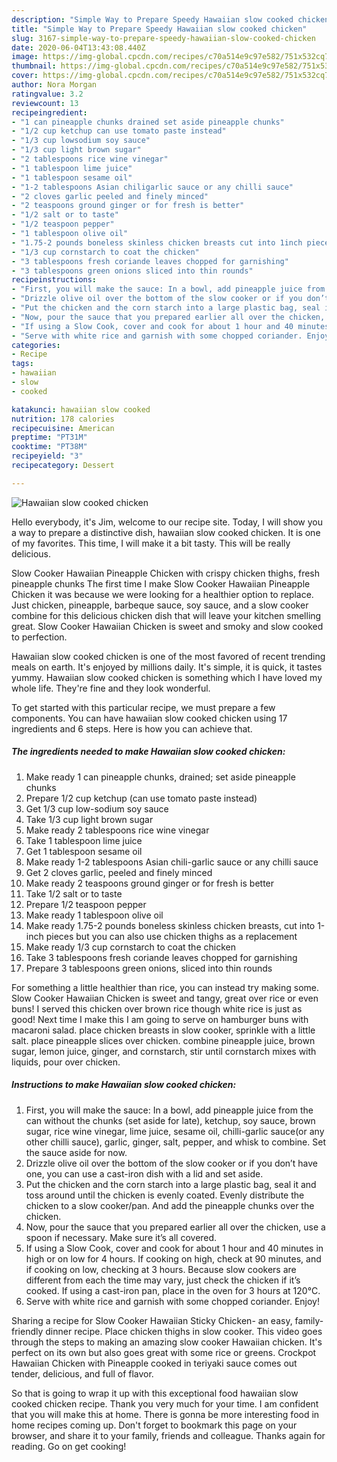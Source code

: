 ```yaml
---
description: "Simple Way to Prepare Speedy Hawaiian slow cooked chicken"
title: "Simple Way to Prepare Speedy Hawaiian slow cooked chicken"
slug: 3167-simple-way-to-prepare-speedy-hawaiian-slow-cooked-chicken
date: 2020-06-04T13:43:08.440Z
image: https://img-global.cpcdn.com/recipes/c70a514e9c97e582/751x532cq70/hawaiian-slow-cooked-chicken-recipe-main-photo.jpg
thumbnail: https://img-global.cpcdn.com/recipes/c70a514e9c97e582/751x532cq70/hawaiian-slow-cooked-chicken-recipe-main-photo.jpg
cover: https://img-global.cpcdn.com/recipes/c70a514e9c97e582/751x532cq70/hawaiian-slow-cooked-chicken-recipe-main-photo.jpg
author: Nora Morgan
ratingvalue: 3.2
reviewcount: 13
recipeingredient:
- "1 can pineapple chunks drained set aside pineapple chunks"
- "1/2 cup ketchup can use tomato paste instead"
- "1/3 cup lowsodium soy sauce"
- "1/3 cup light brown sugar"
- "2 tablespoons rice wine vinegar"
- "1 tablespoon lime juice"
- "1 tablespoon sesame oil"
- "1-2 tablespoons Asian chiligarlic sauce or any chilli sauce"
- "2 cloves garlic peeled and finely minced"
- "2 teaspoons ground ginger or for fresh is better"
- "1/2 salt or to taste"
- "1/2 teaspoon pepper"
- "1 tablespoon olive oil"
- "1.75-2 pounds boneless skinless chicken breasts cut into 1inch pieces but you can also use chicken thighs as a replacement"
- "1/3 cup cornstarch to coat the chicken"
- "3 tablespoons fresh coriande leaves chopped for garnishing"
- "3 tablespoons green onions sliced into thin rounds"
recipeinstructions:
- "First, you will make the sauce: In a bowl, add pineapple juice from the can without the chunks (set aside for late), ketchup, soy sauce, brown sugar, rice wine vinegar, lime juice, sesame oil, chilli-garlic sauce(or any other chilli sauce), garlic, ginger, salt, pepper, and whisk to combine. Set the sauce aside for now."
- "Drizzle olive oil over the bottom of the slow cooker or if you don’t have one, you can use a cast-iron dish with a lid and set aside."
- "Put the chicken and the corn starch into a large plastic bag, seal it and toss around until the chicken is evenly coated. Evenly distribute the chicken to a slow cooker/pan. And add the pineapple chunks over the chicken."
- "Now, pour the sauce that you prepared earlier all over the chicken, use a spoon if necessary. Make sure it’s all covered."
- "If using a Slow Cook, cover and cook for about 1 hour and 40 minutes in high or on low for 4 hours. If cooking on high, check at 90 minutes, and if cooking on low, checking at 3 hours. Because slow cookers are different from each the time may vary, just check the chicken if it’s cooked. If using a cast-iron pan, place in the oven for 3 hours at 120°C."
- "Serve with white rice and garnish with some chopped coriander. Enjoy!"
categories:
- Recipe
tags:
- hawaiian
- slow
- cooked

katakunci: hawaiian slow cooked 
nutrition: 178 calories
recipecuisine: American
preptime: "PT31M"
cooktime: "PT38M"
recipeyield: "3"
recipecategory: Dessert

---
```



![Hawaiian slow cooked chicken](https://img-global.cpcdn.com/recipes/c70a514e9c97e582/751x532cq70/hawaiian-slow-cooked-chicken-recipe-main-photo.jpg)

Hello everybody, it's Jim, welcome to our recipe site. Today, I will show you a way to prepare a distinctive dish, hawaiian slow cooked chicken. It is one of my favorites. This time, I will make it a bit tasty. This will be really delicious.

Slow Cooker Hawaiian Pineapple Chicken with crispy chicken thighs, fresh pineapple chunks The first time I make Slow Cooker Hawaiian Pineapple Chicken it was because we were looking for a healthier option to replace. Just chicken, pineapple, barbeque sauce, soy sauce, and a slow cooker combine for this delicious chicken dish that will leave your kitchen smelling great. Slow Cooker Hawaiian Chicken is sweet and smoky and slow cooked to perfection.

Hawaiian slow cooked chicken is one of the most favored of recent trending meals on earth. It's enjoyed by millions daily. It's simple, it is quick, it tastes yummy. Hawaiian slow cooked chicken is something which I have loved my whole life. They're fine and they look wonderful.


To get started with this particular recipe, we must prepare a few components. You can have hawaiian slow cooked chicken using 17 ingredients and 6 steps. Here is how you can achieve that.

<!--inarticleads1-->

##### The ingredients needed to make Hawaiian slow cooked chicken:

1. Make ready 1 can pineapple chunks, drained; set aside pineapple chunks
1. Prepare 1/2 cup ketchup (can use tomato paste instead)
1. Get 1/3 cup low-sodium soy sauce
1. Take 1/3 cup light brown sugar
1. Make ready 2 tablespoons rice wine vinegar
1. Take 1 tablespoon lime juice
1. Get 1 tablespoon sesame oil
1. Make ready 1-2 tablespoons Asian chili-garlic sauce or any chilli sauce
1. Get 2 cloves garlic, peeled and finely minced
1. Make ready 2 teaspoons ground ginger or for fresh is better
1. Take 1/2 salt or to taste
1. Prepare 1/2 teaspoon pepper
1. Make ready 1 tablespoon olive oil
1. Make ready 1.75-2 pounds boneless skinless chicken breasts, cut into 1-inch pieces but you can also use chicken thighs as a replacement
1. Make ready 1/3 cup cornstarch to coat the chicken
1. Take 3 tablespoons fresh coriande leaves chopped for garnishing
1. Prepare 3 tablespoons green onions, sliced into thin rounds


For something a little healthier than rice, you can instead try making some. Slow Cooker Hawaiian Chicken is sweet and tangy, great over rice or even buns! I served this chicken over brown rice though white rice is just as good! Next time I make this I am going to serve on hamburger buns with macaroni salad. place chicken breasts in slow cooker, sprinkle with a little salt. place pineapple slices over chicken. combine pineapple juice, brown sugar, lemon juice, ginger, and cornstarch, stir until cornstarch mixes with liquids, pour over chicken. 

<!--inarticleads2-->

##### Instructions to make Hawaiian slow cooked chicken:

1. First, you will make the sauce: In a bowl, add pineapple juice from the can without the chunks (set aside for late), ketchup, soy sauce, brown sugar, rice wine vinegar, lime juice, sesame oil, chilli-garlic sauce(or any other chilli sauce), garlic, ginger, salt, pepper, and whisk to combine. Set the sauce aside for now.
1. Drizzle olive oil over the bottom of the slow cooker or if you don’t have one, you can use a cast-iron dish with a lid and set aside.
1. Put the chicken and the corn starch into a large plastic bag, seal it and toss around until the chicken is evenly coated. Evenly distribute the chicken to a slow cooker/pan. And add the pineapple chunks over the chicken.
1. Now, pour the sauce that you prepared earlier all over the chicken, use a spoon if necessary. Make sure it’s all covered.
1. If using a Slow Cook, cover and cook for about 1 hour and 40 minutes in high or on low for 4 hours. If cooking on high, check at 90 minutes, and if cooking on low, checking at 3 hours. Because slow cookers are different from each the time may vary, just check the chicken if it’s cooked. If using a cast-iron pan, place in the oven for 3 hours at 120°C.
1. Serve with white rice and garnish with some chopped coriander. Enjoy!


Sharing a recipe for Slow Cooker Hawaiian Sticky Chicken- an easy, family-friendly dinner recipe. Place chicken thighs in slow cooker. This video goes through the steps to making an amazing slow cooker Hawaiian chicken. It&#39;s perfect on its own but also goes great with some rice or greens. Crockpot Hawaiian Chicken with Pineapple cooked in teriyaki sauce comes out tender, delicious, and full of flavor. 

So that is going to wrap it up with this exceptional food hawaiian slow cooked chicken recipe. Thank you very much for your time. I am confident that you will make this at home. There is gonna be more interesting food in home recipes coming up. Don't forget to bookmark this page on your browser, and share it to your family, friends and colleague. Thanks again for reading. Go on get cooking!
